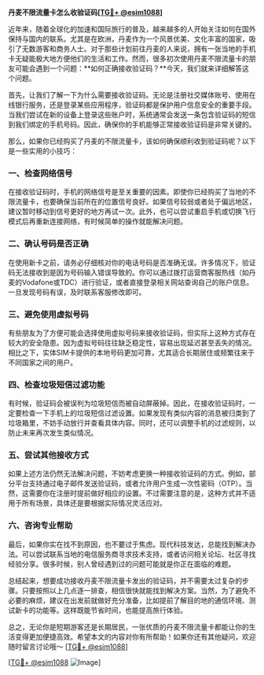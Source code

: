 **丹麦不限流量卡怎么收验证码[[TG💪+ @esim1088](https://t.me/s/esim1088)]**

近年来，随着全球化的加速和国际旅行的普及，越来越多的人开始关注如何在国外保持与国内的联系。尤其是在欧洲，丹麦作为一个风景优美、文化丰富的国家，吸引了无数游客和商务人士。对于那些计划前往丹麦的人来说，拥有一张当地的手机卡无疑能极大地方便他们的生活和工作。然而，很多初次使用丹麦不限流量卡的朋友可能会遇到一个问题：**如何正确接收验证码？**今天，我们就来详细解答这个问题。

首先，让我们了解一下为什么需要接收验证码。无论是注册社交媒体账号、使用在线银行服务，还是登录某些应用程序，验证码都是保护用户信息安全的重要手段。当我们尝试在新的设备上登录这些账户时，系统通常会发送一条包含验证码的短信到我们绑定的手机号码。因此，确保你的手机能够正常接收验证码是非常关键的。

那么，如果你已经购买了丹麦的不限流量卡，该如何确保顺利收到验证码呢？以下是一些实用的小技巧：

### **一、检查网络信号**
在接收验证码时，手机的网络信号是至关重要的因素。即使你已经购买了当地的不限流量卡，也要确保当前所在的位置信号良好。如果信号较弱或者处于偏远地区，建议暂时移动到信号更好的地方再试一次。此外，也可以尝试重启手机或切换飞行模式后再重新连接网络，有时候简单的操作就能解决问题。

### **二、确认号码是否正确**
在使用新卡之前，请务必仔细核对你的电话号码是否准确无误。许多情况下，验证码无法接收到是因为号码输入错误导致的。你可以通过拨打运营商客服热线（如丹麦的Vodafone或TDC）进行验证，或者直接登录相关网站查询自己的账户信息。一旦发现号码有误，及时联系客服修改即可。

### **三、避免使用虚拟号码**
有些朋友为了方便可能会选择使用虚拟号码来接收验证码，但实际上这种方式存在较大的安全隐患。因为虚拟号码往往缺乏稳定性，容易出现延迟甚至丢失的情况。相比之下，实体SIM卡提供的本地号码更加可靠，尤其适合长期居住或频繁往来于不同国家之间的用户。

### **四、检查垃圾短信过滤功能**
有时候，验证码会被误判为垃圾短信而被自动屏蔽掉。因此，在接收验证码时，一定要检查一下手机上的垃圾短信过滤设置。如果发现有类似内容的消息被归类到了垃圾箱里，不妨手动放行并查看具体内容。同时，还可以调整手机的过滤规则，以防止未来再次发生类似情况。

### **五、尝试其他接收方式**
如果上述方法仍然无法解决问题，不妨考虑更换一种接收验证码的方式。例如，部分平台支持通过电子邮件发送验证码，或者允许用户生成一次性密码（OTP）。当然，这需要你在注册时提前做好相应的设置。不过需要注意的是，这种方式并不适用于所有场景，具体还是要根据实际情况灵活应对。

### **六、咨询专业帮助**
最后，如果你实在找不到原因，也不要过于焦虑。现代科技发达，总能找到解决办法。可以尝试联系当地的电信服务商寻求技术支持，或者访问相关论坛、社区寻找经验分享。很多时候，别人曾经遇到过的问题可能就是你正在面临的难题。

总结起来，想要成功接收丹麦不限流量卡发出的验证码，并不需要太过复杂的步骤。只要按照以上几点逐一排查，相信很快就能找到解决方案。当然，为了避免不必要的麻烦，建议在出发前就做好充分准备，比如提前了解目的地的通信环境、测试新卡的功能等。这样既能节省时间，也能提高旅行体验。

总之，无论你是短期游客还是长期居民，一张优质的丹麦不限流量卡都能让你的生活变得更加便捷高效。希望本文的内容对你有所帮助！如果你还有其他疑问，欢迎随时留言讨论哦～ [[TG💪+ @esim1088](https://t.me/s/esim1088)]

[[TG💪+ @esim1088](https://t.me/s/esim1088) ![Image](https://i.postimg.cc/4NQfJmqS/Snipaste-2025-05-13-00-14-12.png)]